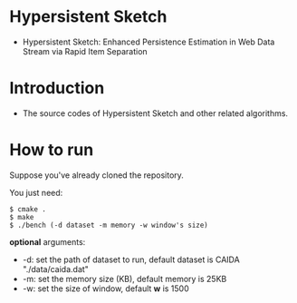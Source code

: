 # Hypersistent Sketch

* Hypersistent Sketch: Enhanced Persistence Estimation in Web Data Stream via Rapid Item Separation

# Introduction

* The source codes of Hypersistent Sketch and other related algorithms.

# How to run

Suppose you've already cloned the repository.

You just need:

```
$ cmake .
$ make
$ ./bench (-d dataset -m memory -w window's size)
```

**optional** arguments:

- -d: set the path of dataset to run, default dataset is CAIDA "./data/caida.dat"
- -m: set the memory size (KB), default memory is 25KB
- -w: set the size of window, default **w** is 1500
